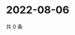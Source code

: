 # 2022-08-06

共 0 条

<!-- BEGIN WEIBO -->
<!-- 最后更新时间 Sat Aug 06 2022 21:24:52 GMT+0800 (China Standard Time) -->

<!-- END WEIBO -->
